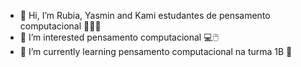 - 👋 Hi, I’m Rubia, Yasmin and Kami estudantes de pensamento computacional 📝🇧🇷
- 👀 I’m interested pensamento computacional 💻🖱️
- 🌱 I’m currently learning pensamento computacional na turma 1B 🏫

